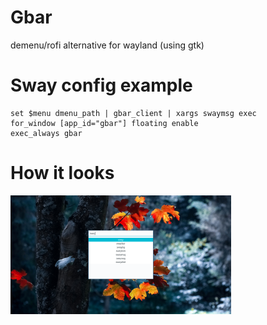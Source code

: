 # Gbar
demenu/rofi alternative for wayland (using gtk)

# Sway config example
```config
set $menu dmenu_path | gbar_client | xargs swaymsg exec
for_window [app_id="gbar"] floating enable
exec_always gbar
```
# How it looks
<img src="./gbar.png" width="70%" height="70%">
